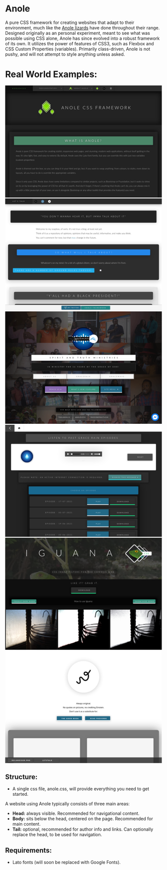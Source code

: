 # Anole
A pure CSS framework for creating websites that adapt to their environment, much like the [Anole lizards](https://en.wikipedia.org/wiki/Dactyloidae) have done throughout their range. Designed originally as an personal experiment, meant to see what was possible using CSS alone, Anole has since evolved into a robust framework of its own. It utilizes the power of features of CSS3, such as Flexbox and CSS Custom Properties (variables). Primarily class-driven, Anole is not pushy, and will not attempt to style anything unless asked.

# Real World Examples:
![Demo Screenshot](demo.png)
![Demo Screenshot](demo1.png)
![Demo Screenshot](demo2.png)
![Demo Screenshot](demo3.png)
![Demo Screenshot](demo4.png)
![Demo Screenshot](demo5.png)

## Structure:
- A single css file, anole.css, will provide everything you need to get started.

A website using Anole typically consists of three main areas:

- **Head:** always visible. Recommended for navigational content.
- **Body:** sits below the head, centered on the page. Recommended for main content.
- **Tail:** optional, recommended for author info and links. Can optionally replace the head, to be used for navigation.

## Requirements:
- Lato fonts (will soon be replaced with Google Fonts).
